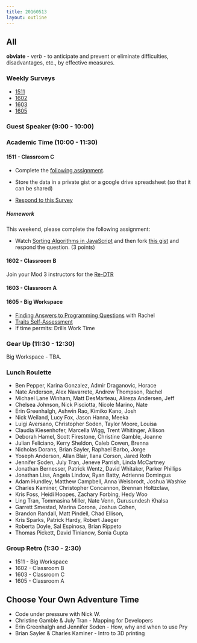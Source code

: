 ```yaml
---
title: 20160513
layout: outline
---
```

## All


**obviate** - _verb_ - to anticipate and prevent or eliminate difficulties,
disadvantages, etc., by effective measures.

### Weekly Surveys

* [1511](https://docs.google.com/forms/d/1CzQO0p2ZbAcdWmD9Rk5m0nLvR4DwRSK5g3jlepcIC4o/viewform)
* [1602](https://docs.google.com/forms/d/1ePkZO9Fchf12CJjBhhnrK9vhEudNPVVDkb0Xvdv65IM/viewform)
* [1603](https://docs.google.com/forms/d/1-mAcUDRf6IT9rdb9QslXn9G_sZR6yPEEF2YE3H-U0B0/viewform)
* [1605](http://goo.gl/forms/SkTo2i6VM6)

### Guest Speaker (9:00 - 10:00)

### Academic Time (10:00 - 11:30)

#### 1511 - Classroom C

- Complete the [following assignment](https://github.com/turingschool/lesson_plans/blob/master/ruby_04-apis_and_scalability/job-hunting-assignment.markdown).

- Store the data in a private gist or a google drive spreadsheet (so that it can be shared)

- [Respond to this Survey](http://goo.gl/forms/mXUP04Paob)

##### Homework

This weekend, please complete the following assignment:

- Watch [Sorting Algorithms in JavaScript](https://www.youtube.com/watch?v=uRyqlhjXYQI) and then fork [this gist][sort] and respond the question. (3 points)

[sort]: https://gist.github.com/stevekinney/9e9cfeb225c8133fda73


#### 1602 - Classroom B

Join your Mod 3 instructors for the [Re-DTR](https://github.com/turingschool/lesson_plans/blob/master/ruby_03-professional_rails_applications/re-dtr.md)

#### 1603 - Classroom A

#### 1605 - Big Workspace

* [Finding Answers to Programming Questions](https://github.com/turingschool/lesson_plans/blob/master/ruby_01-object_oriented_programming_with_ruby/finding_answers_to_programming_questions.markdown) with Rachel
* [Traits Self-Assessment](https://docs.google.com/a/casimircreative.com/forms/d/1mpvN12nKOCuk5lO2yO7GL9Lh9UCE0M6J7iKLY5gONSs/viewform)
* If time permits: Drills Work Time

### Gear Up (11:30 - 12:30)

Big Workspace - TBA.

### Lunch Roulette

* Ben Pepper, Karina Gonzalez, Admir Draganovic, Horace
* Nate Anderson, Alex Navarrete, Andrew Thompson, Rachel
* Michael Lane Winham, Matt DesMarteau, Alireza Andersen, Jeff
* Chelsea Johnson, Nick Pisciotta, Nicole Marino, Nate
* Erin Greenhalgh, Ashwin Rao, Kimiko Kano, Josh
* Nick Weiland, Lucy Fox, Jason Hanna, Meeka
* Luigi Aversano, Christopher Soden, Taylor Moore, Louisa
* Claudia Kiesenhofer, Marcella Wigg, Trent Whitinger, Allison
* Deborah Hamel, Scott Firestone, Christine Gamble, Joanne
* Julian Feliciano, Kerry Sheldon, Caleb Cowen, Brenna
* Nicholas Dorans, Brian Sayler, Raphael Barbo, Jorge
* Yoseph Anderson, Allan Blair, Ilana Corson, Jared Roth
* Jennifer Soden, July Tran, Jeneve Parrish, Linda McCartney
* Jonathan Bernesser, Patrick Wentz, David Whitaker, Parker Phillips
* Jonathan Liss, Angela Lindow, Ryan Batty, Adrienne Domingus
* Adam Hundley, Matthew Campbell, Anna Weisbrodt, Joshua Washke
* Charles Kaminer, Christopher Concannon, Brennan Holtzclaw,
* Kris Foss, Heidi Hoopes, Zachary Forbing, Hedy Woo
* Ling Tran, Tommasina Miller, Nate Venn, Gurusundesh Khalsa
* Garrett Smestad, Marina Corona, Joshua Cohen,
* Brandon Randall, Matt Pindell, Chad Ellison,
* Kris Sparks, Patrick Hardy, Robert Jaeger
* Roberta Doyle, Sal Espinosa, Brian Rippeto
* Thomas Pickett, David Tinianow, Sonia Gupta

### Group Retro (1:30 - 2:30)

* 1511 - Big Workspace
* 1602 - Classroom B
* 1603 - Classroom C
* 1605 - Classroom A

## Choose Your Own Adventure Time

* Code under pressure with Nick W.
* Christine Gamble & July Tran - Mapping for Developers
* Erin Greenhalgh and Jennifer Soden - How, why and when to use Pry
* Brian Sayler & Charles Kaminer - Intro to 3D printing
